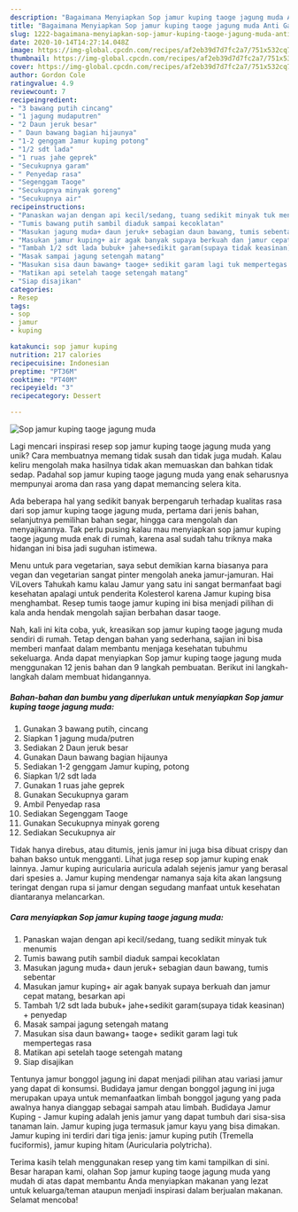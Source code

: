 ```yaml
---
description: "Bagaimana Menyiapkan Sop jamur kuping taoge jagung muda Anti Gagal"
title: "Bagaimana Menyiapkan Sop jamur kuping taoge jagung muda Anti Gagal"
slug: 1222-bagaimana-menyiapkan-sop-jamur-kuping-taoge-jagung-muda-anti-gagal
date: 2020-10-14T14:27:14.048Z
image: https://img-global.cpcdn.com/recipes/af2eb39d7d7fc2a7/751x532cq70/sop-jamur-kuping-taoge-jagung-muda-foto-resep-utama.jpg
thumbnail: https://img-global.cpcdn.com/recipes/af2eb39d7d7fc2a7/751x532cq70/sop-jamur-kuping-taoge-jagung-muda-foto-resep-utama.jpg
cover: https://img-global.cpcdn.com/recipes/af2eb39d7d7fc2a7/751x532cq70/sop-jamur-kuping-taoge-jagung-muda-foto-resep-utama.jpg
author: Gordon Cole
ratingvalue: 4.9
reviewcount: 7
recipeingredient:
- "3 bawang putih cincang"
- "1 jagung mudaputren"
- "2 Daun jeruk besar"
- " Daun bawang bagian hijaunya"
- "1-2 genggam Jamur kuping potong"
- "1/2 sdt lada"
- "1 ruas jahe geprek"
- "Secukupnya garam"
- " Penyedap rasa"
- "Segenggam Taoge"
- "Secukupnya minyak goreng"
- "Secukupnya air"
recipeinstructions:
- "Panaskan wajan dengan api kecil/sedang, tuang sedikit minyak tuk menumis"
- "Tumis bawang putih sambil diaduk sampai kecoklatan"
- "Masukan jagung muda+ daun jeruk+ sebagian daun bawang, tumis sebentar"
- "Masukan jamur kuping+ air agak banyak supaya berkuah dan jamur cepat matang, besarkan api"
- "Tambah 1/2 sdt lada bubuk+ jahe+sedikit garam(supaya tidak keasinan) + penyedap"
- "Masak sampai jagung setengah matang"
- "Masukan sisa daun bawang+ taoge+ sedikit garam lagi tuk mempertegas rasa"
- "Matikan api setelah taoge setengah matang"
- "Siap disajikan"
categories:
- Resep
tags:
- sop
- jamur
- kuping

katakunci: sop jamur kuping 
nutrition: 217 calories
recipecuisine: Indonesian
preptime: "PT36M"
cooktime: "PT40M"
recipeyield: "3"
recipecategory: Dessert

---
```



![Sop jamur kuping taoge jagung muda](https://img-global.cpcdn.com/recipes/af2eb39d7d7fc2a7/751x532cq70/sop-jamur-kuping-taoge-jagung-muda-foto-resep-utama.jpg)

Lagi mencari inspirasi resep sop jamur kuping taoge jagung muda yang unik? Cara membuatnya memang tidak susah dan tidak juga mudah. Kalau keliru mengolah maka hasilnya tidak akan memuaskan dan bahkan tidak sedap. Padahal sop jamur kuping taoge jagung muda yang enak seharusnya mempunyai aroma dan rasa yang dapat memancing selera kita.

Ada beberapa hal yang sedikit banyak berpengaruh terhadap kualitas rasa dari sop jamur kuping taoge jagung muda, pertama dari jenis bahan, selanjutnya pemilihan bahan segar, hingga cara mengolah dan menyajikannya. Tak perlu pusing kalau mau menyiapkan sop jamur kuping taoge jagung muda enak di rumah, karena asal sudah tahu triknya maka hidangan ini bisa jadi suguhan istimewa.

Menu untuk para vegetarian, saya sebut demikian karna biasanya para vegan dan vegetarian sangat pinter mengolah aneka jamur-jamuran. Hai ViLovers Tahukah kamu kalau Jamur yang satu ini sangat bermanfaat bagi kesehatan apalagi untuk penderita Kolesterol karena Jamur kuping bisa menghambat. Resep tumis taoge jamur kuping ini bisa menjadi pilihan di kala anda hendak mengolah sajian berbahan dasar taoge.


Nah, kali ini kita coba, yuk, kreasikan sop jamur kuping taoge jagung muda sendiri di rumah. Tetap dengan bahan yang sederhana, sajian ini bisa memberi manfaat dalam membantu menjaga kesehatan tubuhmu sekeluarga. Anda dapat menyiapkan Sop jamur kuping taoge jagung muda menggunakan 12 jenis bahan dan 9 langkah pembuatan. Berikut ini langkah-langkah dalam membuat hidangannya.

<!--inarticleads1-->

##### Bahan-bahan dan bumbu yang diperlukan untuk menyiapkan Sop jamur kuping taoge jagung muda:

1. Gunakan 3 bawang putih, cincang
1. Siapkan 1 jagung muda/putren
1. Sediakan 2 Daun jeruk besar
1. Gunakan  Daun bawang bagian hijaunya
1. Sediakan 1-2 genggam Jamur kuping, potong
1. Siapkan 1/2 sdt lada
1. Gunakan 1 ruas jahe geprek
1. Gunakan Secukupnya garam
1. Ambil  Penyedap rasa
1. Sediakan Segenggam Taoge
1. Gunakan Secukupnya minyak goreng
1. Sediakan Secukupnya air


Tidak hanya direbus, atau ditumis, jenis jamur ini juga bisa dibuat crispy dan bahan bakso untuk mengganti. Lihat juga resep sop jamur kuping enak lainnya. Jamur kuping auricularia auricula adalah sejenis jamur yang berasal dari spesies a. Jamur kuping mendengar namanya saja kita akan langsung teringat dengan rupa si jamur dengan segudang manfaat untuk kesehatan diantaranya melancarkan. 

<!--inarticleads2-->

##### Cara menyiapkan Sop jamur kuping taoge jagung muda:

1. Panaskan wajan dengan api kecil/sedang, tuang sedikit minyak tuk menumis
1. Tumis bawang putih sambil diaduk sampai kecoklatan
1. Masukan jagung muda+ daun jeruk+ sebagian daun bawang, tumis sebentar
1. Masukan jamur kuping+ air agak banyak supaya berkuah dan jamur cepat matang, besarkan api
1. Tambah 1/2 sdt lada bubuk+ jahe+sedikit garam(supaya tidak keasinan) + penyedap
1. Masak sampai jagung setengah matang
1. Masukan sisa daun bawang+ taoge+ sedikit garam lagi tuk mempertegas rasa
1. Matikan api setelah taoge setengah matang
1. Siap disajikan


Tentunya jamur bonggol jagung ini dapat menjadi pilihan atau variasi jamur yang dapat di konsumsi. Budidaya jamur dengan bonggol jagung ini juga merupakan upaya untuk memanfaatkan limbah bonggol jagung yang pada awalnya hanya dianggap sebagai sampah atau limbah. Budidaya Jamur Kuping - Jamur kuping adalah jenis jamur yang dapat tumbuh dari sisa-sisa tanaman lain. Jamur kuping juga termasuk jamur kayu yang bisa dimakan. Jamur kuping ini terdiri dari tiga jenis: jamur kuping putih (Tremella fuciformis), jamur kuping hitam (Auricularia polytricha). 

Terima kasih telah menggunakan resep yang tim kami tampilkan di sini. Besar harapan kami, olahan Sop jamur kuping taoge jagung muda yang mudah di atas dapat membantu Anda menyiapkan makanan yang lezat untuk keluarga/teman ataupun menjadi inspirasi dalam berjualan makanan. Selamat mencoba!
